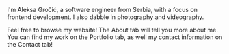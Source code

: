 I'm Aleksa Gročić, a software engineer from Serbia, with a focus on frontend development. I also dabble in photography and videography.

Feel free to browse my website! The <span className="coloredWord">About</span> tab will tell you more about me. You can find my work on the <span className="coloredWord">Portfolio</span> tab, as well my contact information on the <span className="coloredWord">Contact</span> tab!
